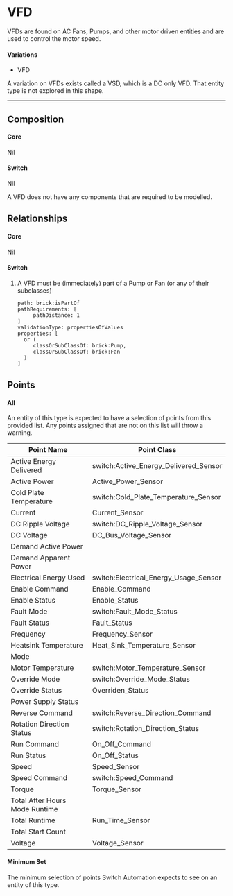 # VFD

VFDs are found on AC Fans, Pumps, and other motor driven entities and are used to control the motor speed.

#### Variations

* VFD

A variation on VFDs exists called a VSD, which is a DC only VFD. That entity type is not explored in this shape.

---

## Composition

#### Core
Nil
#### Switch
Nil

A VFD does not have any components that are required to be modelled.


## Relationships

#### Core
Nil

#### Switch
1. A VFD must be (immediately) part of a Pump or Fan (or any of their subclasses)
   ```
   path: brick:isPartOf
   pathRequirements: [
        pathDistance: 1
   ]
   validationType: propertiesOfValues
   properties: [
     or (
        classOrSubClassOf: brick:Pump,
        classOrSubClassOf: brick:Fan
     )
   ]
   ```



## Points

#### All
An entity of this type is expected to have a selection of points from this provided list. Any points assigned that are not on this list will throw a warning.


| Point Name    | Point Class |
| - | - |
| Active Energy Delivered        | switch:Active_Energy_Delivered_Sensor |
| Active Power                   | Active_Power_Sensor                   |
| Cold Plate Temperature         | switch:Cold_Plate_Temperature_Sensor  |
| Current                        | Current_Sensor                        |
| DC Ripple Voltage              | switch:DC_Ripple_Voltage_Sensor       |
| DC Voltage                     | DC_Bus_Voltage_Sensor                 |
| Demand Active Power            |                                       |
| Demand Apparent Power          |                                       |
| Electrical Energy Used         | switch:Electrical_Energy_Usage_Sensor |
| Enable Command                 | Enable_Command                        |
| Enable Status                  | Enable_Status                         |
| Fault Mode                     | switch:Fault_Mode_Status              |
| Fault Status                   | Fault_Status                          |
| Frequency                      | Frequency_Sensor                      |
| Heatsink Temperature           | Heat_Sink_Temperature_Sensor          |
| Mode                           |                                       |
| Motor Temperature              | switch:Motor_Temperature_Sensor       |
| Override Mode                  | switch:Override_Mode_Status           |
| Override Status                | Overriden_Status                      |
| Power Supply Status            |                                       |
| Reverse Command                | switch:Reverse_Direction_Command      |
| Rotation Direction Status      | switch:Rotation_Direction_Status      |
| Run Command                    | On_Off_Command                        |
| Run Status                     | On_Off_Status                         |
| Speed                          | Speed_Sensor                          |
| Speed Command                  | switch:Speed_Command                  |
| Torque                         | Torque_Sensor                         |
| Total After Hours Mode Runtime |                                       |
| Total Runtime                  | Run_Time_Sensor                       |
| Total Start Count              |                                       |
| Voltage                        | Voltage_Sensor                        |



#### Minimum Set
The minimum selection of points Switch Automation expects to see on an entity of this type.